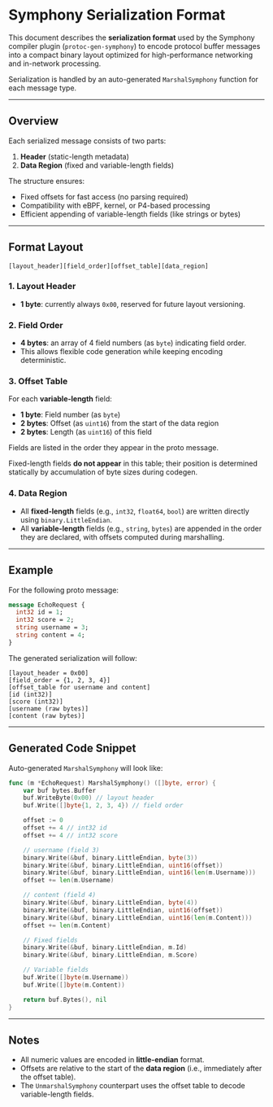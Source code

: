 # Symphony Serialization Format

This document describes the **serialization format** used by the Symphony compiler plugin (`protoc-gen-symphony`) to encode protocol buffer messages into a compact binary layout optimized for high-performance networking and in-network processing.

Serialization is handled by an auto-generated `MarshalSymphony` function for each message type.

---

## Overview

Each serialized message consists of two parts:

1. **Header** (static-length metadata)
2. **Data Region** (fixed and variable-length fields)

The structure ensures:

* Fixed offsets for fast access (no parsing required)
* Compatibility with eBPF, kernel, or P4-based processing
* Efficient appending of variable-length fields (like strings or bytes)

---

## Format Layout

```
[layout_header][field_order][offset_table][data_region]
```

### 1. Layout Header

* **1 byte**: currently always `0x00`, reserved for future layout versioning.

### 2. Field Order

* **4 bytes**: an array of 4 field numbers (as `byte`) indicating field order.
* This allows flexible code generation while keeping encoding deterministic.

### 3. Offset Table

For each **variable-length** field:

* **1 byte**: Field number (as `byte`)
* **2 bytes**: Offset (as `uint16`) from the start of the data region
* **2 bytes**: Length (as `uint16`) of this field

Fields are listed in the order they appear in the proto message.

Fixed-length fields **do not appear** in this table; their position is determined statically by accumulation of byte sizes during codegen.

### 4. Data Region

* All **fixed-length** fields (e.g., `int32`, `float64`, `bool`) are written directly using `binary.LittleEndian`.
* All **variable-length** fields (e.g., `string`, `bytes`) are appended in the order they are declared, with offsets computed during marshalling.

---

## Example

For the following proto message:

```proto
message EchoRequest {
  int32 id = 1;
  int32 score = 2;
  string username = 3;
  string content = 4;
}
```

The generated serialization will follow:

```
[layout_header = 0x00]
[field_order = {1, 2, 3, 4}]
[offset_table for username and content]
[id (int32)]
[score (int32)]
[username (raw bytes)]
[content (raw bytes)]
```

---

## Generated Code Snippet

Auto-generated `MarshalSymphony` will look like:

```go
func (m *EchoRequest) MarshalSymphony() ([]byte, error) {
	var buf bytes.Buffer
	buf.WriteByte(0x00) // layout header
	buf.Write([]byte{1, 2, 3, 4}) // field order

	offset := 0
	offset += 4 // int32 id
	offset += 4 // int32 score

	// username (field 3)
	binary.Write(&buf, binary.LittleEndian, byte(3))
	binary.Write(&buf, binary.LittleEndian, uint16(offset))
	binary.Write(&buf, binary.LittleEndian, uint16(len(m.Username)))
	offset += len(m.Username)

	// content (field 4)
	binary.Write(&buf, binary.LittleEndian, byte(4))
	binary.Write(&buf, binary.LittleEndian, uint16(offset))
	binary.Write(&buf, binary.LittleEndian, uint16(len(m.Content)))
	offset += len(m.Content)

	// Fixed fields
	binary.Write(&buf, binary.LittleEndian, m.Id)
	binary.Write(&buf, binary.LittleEndian, m.Score)

	// Variable fields
	buf.Write([]byte(m.Username))
	buf.Write([]byte(m.Content))

	return buf.Bytes(), nil
}
```

---

## Notes

* All numeric values are encoded in **little-endian** format.
* Offsets are relative to the start of the **data region** (i.e., immediately after the offset table).
* The `UnmarshalSymphony` counterpart uses the offset table to decode variable-length fields.